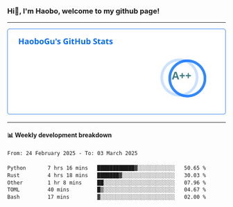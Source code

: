 <!--<h2 align="center"> Hi👋, I'm Haobo, welcome to my github page! </h2>-->
### Hi👋, I'm Haobo, welcome to my github page!
-------

<img href="https://github.com/HaoboGu" src="assets/stats.svg" alt="github stats" /> 

-------

#### 📊 **Weekly development breakdown**
<!--START_SECTION:waka-->

```txt
From: 24 February 2025 - To: 03 March 2025

Python       7 hrs 16 mins   ████████████▓░░░░░░░░░░░░   50.65 %
Rust         4 hrs 18 mins   ███████▓░░░░░░░░░░░░░░░░░   30.03 %
Other        1 hr 8 mins     ██░░░░░░░░░░░░░░░░░░░░░░░   07.96 %
TOML         40 mins         █▒░░░░░░░░░░░░░░░░░░░░░░░   04.67 %
Bash         17 mins         ▓░░░░░░░░░░░░░░░░░░░░░░░░   02.00 %
```

<!--END_SECTION:waka-->
<!--
backup url: https://github-readme-status-dusky-ten.vercel.app/api?username=HaoboGu&count_private=true&show_icons=true&theme=transparent&border_color=2f80ed
-->
<!--
**HaoboGu/HaoboGu** is a ✨ _special_ ✨ repository because its `README.md` (this file) appears on your GitHub profile.

Here are some ideas to get you started:

- 🔭 I’m currently working on AI-assisted programming tools
- 🌱 I’m currently learning ...
- 👯 I’m looking to collaborate on ...
- 🤔 I’m looking for help with ...
- 💬 Ask me about ...
- 📫 How to reach me: ...
- 😄 Pronouns: ...
- ⚡ Fun fact: ...
-->
